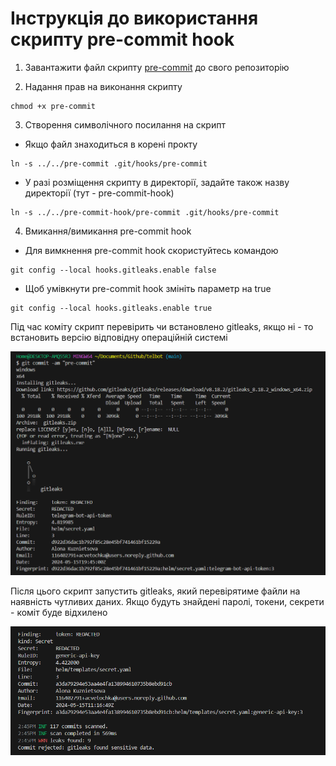 # Інструкція до використання скриптy pre-commit hook

1. Завантажити файл скрипту [pre-commit](./pre-commit) до свого репозиторію

2. Надання прав на виконання скрипту
```shell
chmod +x pre-commit
```

3. Створення символічного посилання на скрипт
- Якщо файл знаходиться в корені прокту
```shell
ln -s ../../pre-commit .git/hooks/pre-commit
```
- У разі розміщення скрипту в директорії, задайте також назву директорії (тут - pre-commit-hook)
```shell
ln -s ../../pre-commit-hook/pre-commit .git/hooks/pre-commit
```

4. Вмикання/вимикання pre-commit hook
- Для вимкнення pre-commit hook скористуйтесь командою 
```shell
git config --local hooks.gitleaks.enable false
```

- Щоб умівкнути pre-commit hook змініть параметр на true
```shell
git config --local hooks.gitleaks.enable true
```

Під час коміту скрипт перевірить чи встановлено gitleaks, якщо ні - то встановить версію відповідну операційній системі

![gitleaks-install](../assets/gitleaks-1.png)

Після цього скрипт запустить gitleaks, який перевірятиме файли на наявність чутливих даних. Якщо будуть знайдені паролі, токени, секрети - коміт буде відхилено

![gitleaks](../assets/gitleaks-2.png)